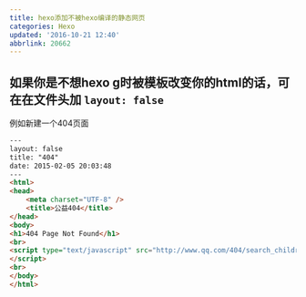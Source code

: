 ```yaml
---
title: hexo添加不被hexo编译的静态网页
categories: Hexo
updated: '2016-10-21 12:40'
abbrlink: 20662
---
```

## 如果你是不想hexo g时被模板改变你的html的话，可在在文件头加 **`layout: false`**
例如新建一个404页面
<!-- more -->
``` html
---
layout: false
title: "404"
date: 2015-02-05 20:03:48
---
<html>
<head>
    <meta charset="UTF-8" />
    <title>公益404</title>
</head>
<body>
<h1>404 Page Not Found</h1>
<br>
<script type="text/javascript" src="http://www.qq.com/404/search_children.js" charset="utf-8">
</script>
<br>
</body>
</html>
```
